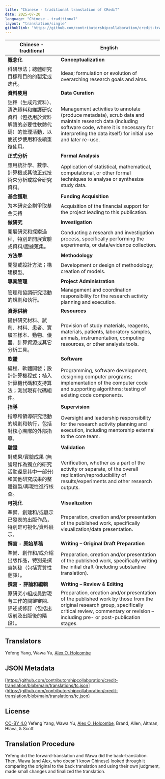 ```yaml
---
title: "Chinese - traditional translation of CRediT"
date: 2025-07-20
language: "Chinese - traditional"
layout: "translation/single"
githublink: "https://github.com/contributorshipcollaboration/credit-translation/blob/main/translations/tc.json"
---
```


| Chinese - traditional | English |
| --- | --- |
| **概念化** | **Conceptualization** |
| 科研想法；總體研究目標和目的的製定或迭代。 | Ideas; formulation or evolution of overarching research goals and aims. |
| **資料庋用** | **Data Curation** |
| 註釋（生成元資料）、清洗資料和維護研究資料（包括用於資料解讀的必要性軟體代碼）的管理活動，以便初步使用和後續重復使用。 | Management activities to annotate (produce metadata), scrub data and maintain research data (including software code, where it is necessary for interpreting the data itself) for initial use and later re-use. |
| **正式分析** | **Formal Analysis** |
| 應用統計學、數學、計算機或其他正式技術來分析或綜合研究資料。 | Application of statistical, mathematical, computational, or other formal techniques to analyse or synthesize study data. |
| **基金獲取** | **Funding Acquisition** |
| 为本研究企劃爭取基金支持 | Acquisition of the financial support for the project leading to this publication. |
| **做研究** | **Investigation** |
| 開展研究和探索過程，特別是開展實驗或資料/證據蒐集。 | Conducting a research and investigation process, specifically performing the experiments, or data/evidence collection. |
| **方法學** | **Methodology** |
| 開發或設計方法；構建模型。 | Development or design of methodology; creation of models. |
| **專案管理** | **Project Administration** |
| 管理和協調研究活動的規劃和執行。 | Management and coordination responsibility for the research activity planning and execution. |
| **資源供給** | **Resources** |
| 提供研究材料、試劑、材料、患者、實驗室樣本、動物、儀器、計算資源或其它分析工具。 | Provision of study materials, reagents, materials, patients, laboratory samples, animals, instrumentation, computing resources, or other analysis tools. |
| **軟體** | **Software** |
| 編程、軟體開發；設計計算機程式；植入計算機代碼和支持算法；測試現有代碼組件。 | Programming, software development; designing computer programs; implementation of the computer code and supporting algorithms; testing of existing code components. |
| **指導** | **Supervision** |
| 指導和領導研究活動的規劃和執行，包括對核心團隊的外部指導。 | Oversight and leadership responsibility for the research activity planning and execution, including mentorship external to the core team. |
| **驗證** | **Validation** |
|  對成果/實驗成果 (無論是作為獨立的研究活動還是其中一部分) 和其他研究成果的整體復製/再現性進行核查。 | Verification, whether as a part of the activity or separate, of the overall replication/reproducibility of results/experiments and other research outputs. |
| **可視化** | **Visualization** |
| 準備、創建和/或展示已發表的出版作品，特別是可視化/資料展示。 | Preparation, creation and/or presentation of the published work, specifically visualization/data presentation. |
| **撰寫 - 原始草稿** | **Writing – Original Draft Preparation** |
| 準備、創作和/或介紹出版作品，特別是撰寫初稿（包括實質性翻譯）。 | Preparation, creation and/or presentation of the published work, specifically writing the initial draft (including substantive translation). |
| **撰寫 - 評論和編輯** | **Writing – Review & Editing** |
| 原研究小組成員對現有工作的關鍵審閱、評述或修訂（包括出版前及出版後的階段）。 | Preparation, creation and/or presentation of the published work by those from the original research group, specifically critical review, commentary or revision – including pre- or post-publication stages. |

## Translators

Yefeng  Yang, Wawa  Yu, [Alex O. Holcombe](https://orcid.org/0000-0003-2869-0085)

## JSON Metadata

[https://github.com/contributorshipcollaboration/credit-translation/blob/main/translations/tc.json](https://github.com/contributorshipcollaboration/credit-translation/blob/main/translations/tc.json)

## License

[CC-BY 4.0](https://creativecommons.org/licenses/by/4.0/) Yefeng  Yang, Wawa  Yu, [Alex O. Holcombe](https://orcid.org/0000-0003-2869-0085), Brand, Allen, Altman, Hlava, & Scott

## Translation Procedure

Yefeng did the forward-translation and Wawa did the back-translation. Then, Wawa (and Alex, who doesn't know Chinese) looked through it comparing the original to the back translation and using their own judgment, made small changes and finalized the translation.